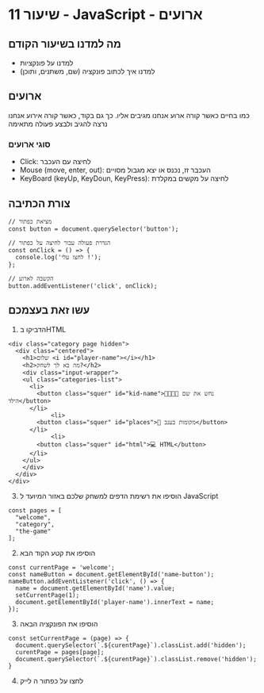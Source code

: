 # שיעור 11 - JavaScript - ארועים

## מה למדנו בשיעור הקודם
- למדנו על פונקציות
- למדנו איך לכתוב פונקציה (שם, משתנים, ותוכן)

## ארועים
כמו בחיים כאשר קורה ארוע אנחנו מגיבים אליו.
כך גם בקוד, כאשר קורה אירוע אנחנו נרצה להגיב ולבצע פעולה מתאימה

### סוגי ארועים
- Click: לחיצה עם העכבר
- Mouse (move, enter, out): העכבר זז, נכנס או יצא מגבול מסויים
- KeyBoard (keyUp, KeyDoun, KeyPress): לחיצה על מקשים במקלדת

## צורת הכתיבה
```
// מציאת כפתור
const button = document.querySelector('button');

// הגדרת פעולה עבור לחיצה על כפתור
const onClick = () => {
  console.log('לחצו עלי !');
};

// הקשבה לארוע
button.addEventListener('click', onClick);
```


## עשו זאת בעצמכם
1. הדביקו בHTML


```
<div class="category page hidden">
  <div class="centered">
    <h1>שלום <i id="player-name"></i></h1>
    <h2>מה בא לך לשחק?</h2>
    <div class="input-wrapper">
    <ul class="categories-list">
      <li>
        <button class="squer" id="kid-name">👨‍👩‍👧‍👧 נחש את שם הילד</button>
      </li>
            <li>
        <button class="squer" id="places">🍇 מקומות בענב</button>
      </li>
            <li>
        <button class="squer" id="html">💻 HTML</button>
      </li>
    </ul>
    </div>
  </div>
</div>
```


3. הוסיפו את רשימת הדפים למשחק שלכם באזור המיועד ל JavaScript
```
const pages = [
  "welcome",
  "category",
  "the-game"
];
```
2. הוסיפו את קטע הקוד הבא
```
const currentPage = 'welcome';
const nameButton = document.getElementById('name-button');
nameButton.addEventListener('click', () => {
  name = document.getElementById('name').value;
  setCurrentPage(1);
  document.getElementById('player-name').innerText = name;
});
```
3. הוסיפו את הפונקציה הבאה
```
const setCurrentPage = (page) => {
  document.querySelector(`.${curentPage}`).classList.add('hidden');
  curentPage = pages[page];
  document.querySelector(`.${curentPage}`).classList.remove('hidden');
}
```
4. לחצו על כפתור ה לייק
